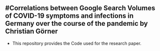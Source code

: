 #Correlations between Google Search Volumes of COVID-19 symptoms and infections in Germany over the course of the pandemic
by Christian Görner
---

- This repository provides the Code used for the research paper.